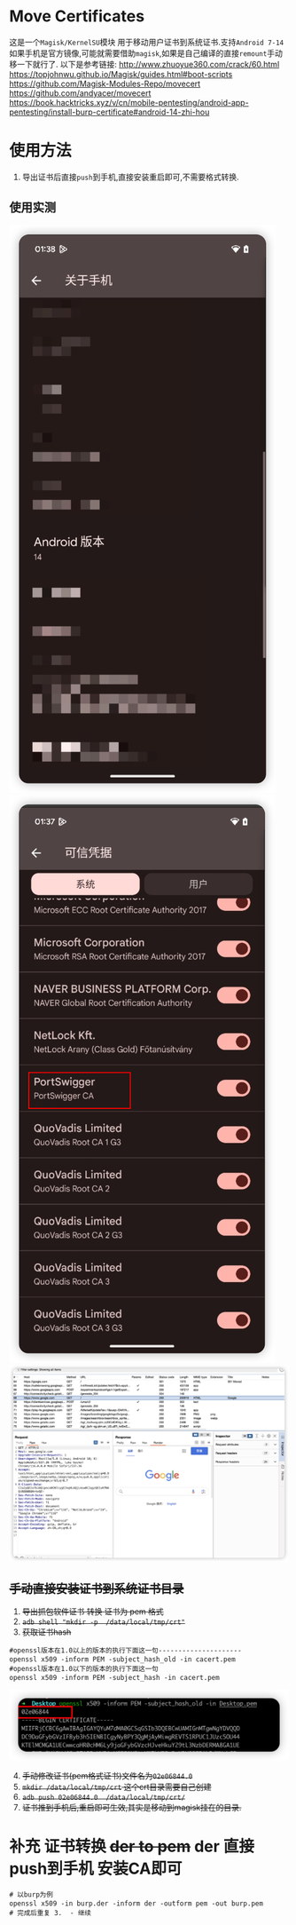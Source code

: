 # Move Certificates
这是一个`Magisk/KernelSU`模块 用于移动用户证书到系统证书.支持`Android 7-14`
如果手机是官方镜像,可能就需要借助`magisk`,如果是自己编译的直接`remount`手动移一下就行了.
以下是参考链接:
http://www.zhuoyue360.com/crack/60.html
https://topjohnwu.github.io/Magisk/guides.html#boot-scripts
https://github.com/Magisk-Modules-Repo/movecert
https://github.com/andyacer/movecert
https://book.hacktricks.xyz/v/cn/mobile-pentesting/android-app-pentesting/install-burp-certificate#android-14-zhi-hou 

# 使用方法

1. 导出证书后直接`push`到手机,直接安装重启即可,不需要格式转换.

## 使用实测

![iShot_2024-02-19_01.38.02](README.assets/iShot_2024-02-19_01.38.02.png)
![iShot_2024-02-19_01.36.50](README.assets/iShot_2024-02-19_01.36.50.png)
![iShot_2024-02-19_01.27.27](README.assets/iShot_2024-02-19_01.27.27.png)

## ~~手动直接安装证书到系统证书目录~~

1. ~~导出抓包软件证书 转换 证书为 pem 格式~~
2. ~~`adb shell "mkdir -p  /data/local/tmp/crt"`~~
3. ~~获取证书hash~~

```shell
#openssl版本在1.0以上的版本的执行下面这一句---------------------
openssl x509 -inform PEM -subject_hash_old -in cacert.pem
#openssl版本在1.0以下的版本的执行下面这一句
openssl x509 -inform PEM -subject_hash -in cacert.pem
```

![image-20221109212126575](README.assets/image-20221109212126575.png)

4. ~~手动修改证书(pem格式证书)文件名为`02e06844.0`~~
5. ~~`mkdir /data/local/tmp/crt`  这个crt目录需要自己创建~~ 
6. ~~`adb push 02e06844.0  /data/local/tmp/crt/`~~
7. ~~证书推到手机后,重启即可生效,其实是移动到magisk挂在的目录.~~

# 补充 证书转换 ~~der to pem~~ der 直接push到手机 安装CA即可

```shell
# 以burp为例
openssl x509 -in burp.der -inform der -outform pem -out burp.pem
# 完成后重复 3.  - 继续
```

